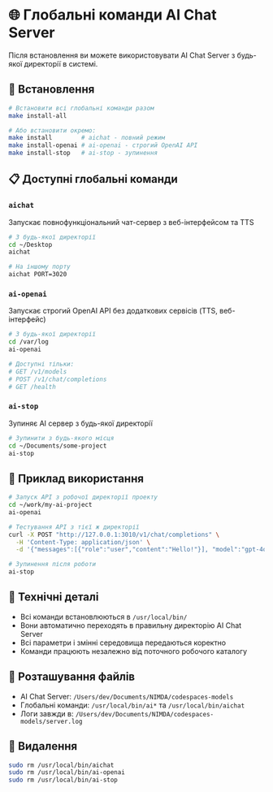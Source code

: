 # 🌐 Глобальні команди AI Chat Server

Після встановлення ви можете використовувати AI Chat Server з будь-якої директорії в системі.

## 🚀 Встановлення

```bash
# Встановити всі глобальні команди разом
make install-all

# Або встановити окремо:
make install        # aichat - повний режим
make install-openai # ai-openai - строгий OpenAI API
make install-stop   # ai-stop - зупинення
```

## 📋 Доступні глобальні команди

### `aichat`
Запускає повнофункціональний чат-сервер з веб-інтерфейсом та TTS
```bash
# З будь-якої директорії
cd ~/Desktop
aichat

# На іншому порту
aichat PORT=3020
```

### `ai-openai`
Запускає строгий OpenAI API без додаткових сервісів (TTS, веб-інтерфейс)
```bash
# З будь-якої директорії
cd /var/log
ai-openai

# Доступні тільки:
# GET /v1/models
# POST /v1/chat/completions  
# GET /health
```

### `ai-stop`
Зупиняє AI сервер з будь-якої директорії
```bash
# Зупинити з будь-якого місця
cd ~/Documents/some-project
ai-stop
```

## 🎯 Приклад використання

```bash
# Запуск API з робочої директорії проекту
cd ~/work/my-ai-project
ai-openai

# Тестування API з тієї ж директорії
curl -X POST "http://127.0.0.1:3010/v1/chat/completions" \
  -H 'Content-Type: application/json' \
  -d '{"messages":[{"role":"user","content":"Hello!"}], "model":"gpt-4o-mini"}'

# Зупинення після роботи
ai-stop
```

## 🔧 Технічні деталі

- Всі команди встановлюються в `/usr/local/bin/`
- Вони автоматично переходять в правильну директорію AI Chat Server
- Всі параметри і змінні середовища передаються коректно
- Команди працюють незалежно від поточного робочого каталогу

## 📍 Розташування файлів

- AI Chat Server: `/Users/dev/Documents/NIMDA/codespaces-models`
- Глобальні команди: `/usr/local/bin/ai*` та `/usr/local/bin/aichat`
- Логи завжди в: `/Users/dev/Documents/NIMDA/codespaces-models/server.log`

## 🚫 Видалення

```bash
sudo rm /usr/local/bin/aichat
sudo rm /usr/local/bin/ai-openai  
sudo rm /usr/local/bin/ai-stop
```
